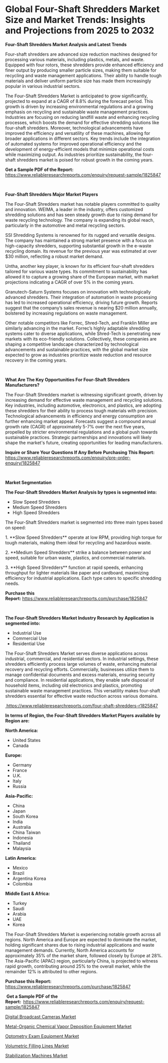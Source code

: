 <p><h1>Global Four-Shaft Shredders Market Size and Market Trends: Insights and Projections from 2025 to 2032</h1></p><p><strong>Four-Shaft Shredders Market Analysis and Latest Trends</strong></p>
<p><p>Four-shaft shredders are advanced size reduction machines designed for processing various materials, including plastics, metals, and waste. Equipped with four rotors, these shredders provide enhanced efficiency and finer output by producing smaller particle sizes, making them suitable for recycling and waste management applications. Their ability to handle tough materials and deliver uniform particle size has made them increasingly popular in various industrial sectors.</p><p>The Four-Shaft Shredders Market is anticipated to grow significantly, projected to expand at a CAGR of 8.8% during the forecast period. This growth is driven by increasing environmental regulations and a growing emphasis on recycling and sustainable waste management practices. Industries are focusing on reducing landfill waste and enhancing recycling processes, which boosts the demand for effective shredding solutions like four-shaft shredders. Moreover, technological advancements have improved the efficiency and versatility of these machines, allowing for broader applications in different sectors. Key trends include the integration of automated systems for improved operational efficiency and the development of energy-efficient models that minimize operational costs while maximizing output. As industries prioritize sustainability, the four-shaft shredders market is poised for robust growth in the coming years.</p></p>
<p><strong>Get a Sample PDF of the Report:&nbsp;</strong> <a href="https://www.reliableresearchreports.com/enquiry/request-sample/1825847?utm_campaign=2253&utm_medium=2&utm_source=Github&utm_content=ia&utm_term=12042025&utm_id=four-shaft-shredders">https://www.reliableresearchreports.com/enquiry/request-sample/1825847</a></p>
<p>&nbsp;</p>
<p><strong>Four-Shaft Shredders Major Market Players</strong></p>
<p><p>The Four-Shaft Shredders market has notable players committed to quality and innovation. WEIMA, a leader in the industry, offers customized shredding solutions and has seen steady growth due to rising demand for waste recycling technology. The company is expanding its global reach, particularly in the automotive and metal recycling sectors.</p><p>SSI Shredding Systems is renowned for its rugged and versatile designs. The company has maintained a strong market presence with a focus on high-capacity shredders, supporting substantial growth in the e-waste recycling domain. Its revenue for the previous year was estimated at over $30 million, reflecting a robust market demand.</p><p>Untha, another key player, is known for its efficient four-shaft shredders tailored for various waste types. Its commitment to sustainability has allowed it to capture a growing share of the European market, with market projections indicating a CAGR of over 5% in the coming years. </p><p>Granutech-Saturn Systems focuses on innovation with technologically advanced shredders. Their integration of automation in waste processing has led to increased operational efficiency, driving future growth. Reports suggest that the company’s sales revenue is nearing $20 million annually, bolstered by increasing regulations on waste management.</p><p>Other notable competitors like Forrec, Shred-Tech, and Franklin Miller are similarly advancing in the market. Forrec’s highly adaptable shredding systems cater to diverse applications, while Shred-Tech is penetrating new markets with its eco-friendly solutions. Collectively, these companies are shaping a competitive landscape characterized by technological advancements and sustainable practices, with the global market size expected to grow as industries prioritize waste reduction and resource recovery in the coming years.</p></p>
<p>&nbsp;</p>
<p><strong>What Are The Key Opportunities For Four-Shaft Shredders Manufacturers?</strong></p>
<p><p>The Four-Shaft Shredders market is witnessing significant growth, driven by increasing demand for effective waste management and recycling solutions. Key industries, including automotive, electronics, and plastics, are adopting these shredders for their ability to process tough materials with precision. Technological advancements in efficiency and energy consumption are further enhancing market appeal. Forecasts suggest a compound annual growth rate (CAGR) of approximately 5-7% over the next five years, propelled by stricter environmental regulations and a global push towards sustainable practices. Strategic partnerships and innovations will likely shape the market's future, creating opportunities for leading manufacturers.</p></p>
<p><strong>Inquire or Share Your Questions If Any Before Purchasing This Report:</strong> <a href="https://www.reliableresearchreports.com/enquiry/pre-order-enquiry/1825847?utm_campaign=2253&utm_medium=2&utm_source=Github&utm_content=ia&utm_term=12042025&utm_id=four-shaft-shredders">https://www.reliableresearchreports.com/enquiry/pre-order-enquiry/1825847</a></p>
<p>&nbsp;</p>
<p><strong>Market Segmentation</strong></p>
<p><strong>The Four-Shaft Shredders Market Analysis by types is segmented into:</strong></p>
<p><ul><li>Slow Speed Shredders</li><li>Medium Speed Shredders</li><li>High Speed Shredders</li></ul></p>
<p><p>The Four-Shaft Shredders market is segmented into three main types based on speed: </p><p>1. **Slow Speed Shredders** operate at low RPM, providing high torque for tough materials, making them ideal for recycling and hazardous waste.</p><p>2. **Medium Speed Shredders** strike a balance between power and speed, suitable for urban waste, plastics, and commercial materials.</p><p>3. **High Speed Shredders** function at rapid speeds, enhancing throughput for lighter materials like paper and cardboard, maximizing efficiency for industrial applications. Each type caters to specific shredding needs.</p></p>
<p><strong>Purchase this Report:&nbsp;</strong><a href="https://www.reliableresearchreports.com/purchase/1825847?utm_campaign=2253&utm_medium=2&utm_source=Github&utm_content=ia&utm_term=12042025&utm_id=four-shaft-shredders">https://www.reliableresearchreports.com/purchase/1825847</a></p>
<p>&nbsp;</p>
<p><strong>The Four-Shaft Shredders Market Industry Research by Application is segmented into:</strong></p>
<p><ul><li>Industrial Use</li><li>Commercial Use</li><li>Residential Use</li></ul></p>
<p><p>The Four-Shaft Shredders Market serves diverse applications across industrial, commercial, and residential sectors. In industrial settings, these shredders efficiently process large volumes of waste, enhancing material recovery and recycling efforts. Commercially, businesses utilize them to manage confidential documents and excess materials, ensuring security and compliance. In residential applications, they enable safe disposal of household items, including old electronics and plastics, promoting sustainable waste management practices. This versatility makes four-shaft shredders essential for effective waste reduction across various domains.</p></p>
<p><a href="https://www.reliableresearchreports.com/four-shaft-shredders-r1825847?utm_campaign=2253&utm_medium=2&utm_source=Github&utm_content=ia&utm_term=12042025&utm_id=four-shaft-shredders">&nbsp;https://www.reliableresearchreports.com/four-shaft-shredders-r1825847</a></p>
<p><strong>In terms of Region, the Four-Shaft Shredders Market Players available by Region are:</strong></p>
<p>
    <p> <strong> North America: </strong>
        <ul>
            <li>United States</li>
            <li>Canada</li>
        </ul>
        </p> 
    <p> <strong> Europe: </strong>
        <ul>
            <li>Germany</li>
            <li>France</li>
            <li>U.K.</li>
            <li>Italy</li>
            <li>Russia</li>
        </ul>
        </p> 
    <p> <strong> Asia-Pacific: </strong>
        <ul>
            <li>China</li>
            <li>Japan</li>
            <li>South Korea</li>
            <li>India</li>
            <li>Australia</li>
            <li>China Taiwan</li>
            <li>Indonesia</li>
            <li>Thailand</li>
            <li>Malaysia</li>
        </ul>
        </p> 
    <p> <strong> Latin America: </strong>
        <ul>
            <li>Mexico</li>
            <li>Brazil</li>
            <li>Argentina Korea</li>
            <li>Colombia</li>
        </ul>
        </p> 
    <p> <strong> Middle East & Africa: </strong>
        <ul>
            <li>Turkey</li>
            <li>Saudi</li>
            <li>Arabia</li>
            <li>UAE</li>
            <li>Korea</li>
        </ul>
    </p>
    </p>
<p><p>The Four-Shaft Shredders Market is experiencing notable growth across all regions. North America and Europe are expected to dominate the market, holding significant shares due to rising industrial applications and waste management demands. Currently, North America accounts for approximately 35% of the market share, followed closely by Europe at 28%. The Asia-Pacific (APAC) region, particularly China, is projected to witness rapid growth, contributing around 25% to the overall market, while the remainder 12% is attributed to other regions.</p></p>
<p><strong>Purchase this Report: </strong><a href="https://www.reliableresearchreports.com/purchase/1825847?utm_campaign=2253&utm_medium=2&utm_source=Github&utm_content=ia&utm_term=12042025&utm_id=four-shaft-shredders">https://www.reliableresearchreports.com/purchase/1825847</a></p>
<p>&nbsp;<strong>Get a Sample PDF of the Report:&nbsp;&nbsp;</strong><a href="https://www.reliableresearchreports.com/enquiry/request-sample/1825847?utm_campaign=2253&utm_medium=2&utm_source=Github&utm_content=ia&utm_term=12042025&utm_id=four-shaft-shredders">https://www.reliableresearchreports.com/enquiry/request-sample/1825847</a></p>
<p><strong></strong></p>
<p><p><a href="https://github.com/AngelaWalsh696/Market-Research-Report-List-2/blob/main/digital-broadcast-cameras-market.md?utm_campaign=2253&utm_medium=2&utm_source=Github&utm_content=ia&utm_term=12042025&utm_id=four-shaft-shredders">Digital Broadcast Cameras Market</a></p><p><a href="https://github.com/sionepeppess/Market-Research-Report-List-1/blob/main/metal-organic-chemical-vapor-deposition-equipment-market.md?utm_campaign=2253&utm_medium=2&utm_source=Github&utm_content=ia&utm_term=12042025&utm_id=four-shaft-shredders">Metal-Organic Chemical Vapor Deposition Equipment Market</a></p><p><a href="https://github.com/pizolina/Market-Research-Report-List-7/blob/main/optometry-exam-equipment-market.md?utm_campaign=2253&utm_medium=2&utm_source=Github&utm_content=ia&utm_term=12042025&utm_id=four-shaft-shredders">Optometry Exam Equipment Market</a></p><p><a href="https://github.com/tamvrosiya/Market-Research-Report-List-7/blob/main/volumetric-filling-lines-market.md?utm_campaign=2253&utm_medium=2&utm_source=Github&utm_content=ia&utm_term=12042025&utm_id=four-shaft-shredders">Volumetric Filling Lines Market</a></p><p><a href="https://github.com/SanjidaKhan901/Market-Research-Report-List-2/blob/main/stabilization-machines-market.md?utm_campaign=2253&utm_medium=2&utm_source=Github&utm_content=ia&utm_term=12042025&utm_id=four-shaft-shredders">Stabilization Machines Market</a></p></p>